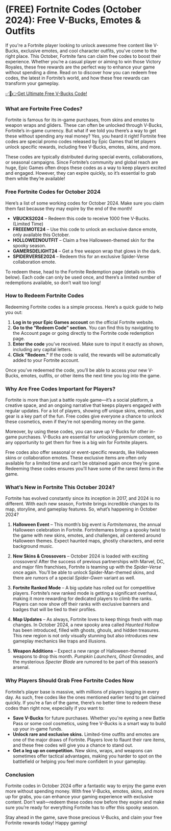 # (FREE) Fortnite Codes (October 2024): Free V-Bucks, Emotes & Outfits

If you're a Fortnite player looking to unlock awesome free content like V-Bucks, exclusive emotes, and cool character outfits, you've come to the right place. This October, Fortnite fans can claim free codes to boost their experience. Whether you’re a casual player or aiming to win those Victory Royales, these free rewards are the perfect way to enhance your game without spending a dime. Read on to discover how you can redeem free codes, the latest in Fortnite’s world, and how these free rewards can transform your gameplay.

[✅🔴👉Get Ultimate Free V-Bucks Code!](https://mrlyons.github.io/freecode/)

### What are Fortnite Free Codes?

Fortnite is famous for its in-game purchases, from skins and emotes to weapon wraps and gliders. These can often be unlocked through V-Bucks, Fortnite’s in-game currency. But what if we told you there’s a way to get these without spending any real money? Yes, you heard it right! Fortnite free codes are special promo codes released by Epic Games that let players unlock specific rewards, including free V-Bucks, emotes, skins, and more.

These codes are typically distributed during special events, collaborations, or seasonal campaigns. Since Fortnite’s community and global reach are huge, Epic Games often drops these codes as a way to keep players excited and engaged. However, they can expire quickly, so it’s essential to grab them while they’re available!

### Free Fortnite Codes for October 2024

Here’s a list of some working codes for October 2024. Make sure you claim them fast because they may expire by the end of the month!

- **VBUCKS2024** – Redeem this code to receive 1000 free V-Bucks. (Limited Time)
- **FREEEMOTE24** – Use this code to unlock an exclusive dance emote, only available this October.
- **HOLLOWEENOUTFIT** – Claim a free Halloween-themed skin for the spooky season.
- **GAMERSDELIGHT24** – Get a free weapon wrap that glows in the dark.
- **SPIDERVERSE2024** – Redeem this for an exclusive Spider-Verse collaboration emote.

To redeem these, head to the Fortnite Redemption page (details on this below). Each code can only be used once, and there’s a limited number of redemptions available, so don’t wait too long!

### How to Redeem Fortnite Codes

Redeeming Fortnite codes is a simple process. Here’s a quick guide to help you out:

1. **Log in to your Epic Games account** on the official Fortnite website.
2. **Go to the "Redeem Code" section.** You can find this by navigating to the Account page or going directly to the Fortnite code redemption page.
3. **Enter the code** you’ve received. Make sure to input it exactly as shown, including any capital letters.
4. **Click "Redeem."** If the code is valid, the rewards will be automatically added to your Fortnite account.

Once you’ve redeemed the code, you’ll be able to access your new V-Bucks, emotes, outfits, or other items the next time you log into the game.

### Why Are Free Codes Important for Players?

Fortnite is more than just a battle royale game—it’s a social platform, a creative space, and an ongoing narrative that keeps players engaged with regular updates. For a lot of players, showing off unique skins, emotes, and gear is a key part of the fun. Free codes give everyone a chance to unlock these cosmetics, even if they’re not spending money on the game.

Moreover, by using these codes, you can save up V-Bucks for other in-game purchases. V-Bucks are essential for unlocking premium content, so any opportunity to get them for free is a big win for Fortnite players.

Free codes also offer seasonal or event-specific rewards, like Halloween skins or collaboration emotes. These exclusive items are often only available for a limited time and can’t be obtained again once they’re gone. Redeeming these codes ensures you’ll have some of the rarest items in the game.

### What’s New in Fortnite This October 2024?

Fortnite has evolved constantly since its inception in 2017, and 2024 is no different. With each new season, Fortnite brings incredible changes to its map, storyline, and gameplay features. So, what’s happening in October 2024?

1. **Halloween Event** – This month’s big event is *Fortnitemares*, the annual Halloween celebration in Fortnite. Fortnitemares brings a spooky twist to the game with new skins, emotes, and challenges, all centered around Halloween themes. Expect haunted maps, ghostly characters, and eerie background music.

2. **New Skins & Crossovers** – October 2024 is loaded with exciting crossovers! After the success of previous partnerships with Marvel, DC, and major film franchises, Fortnite is teaming up with the *Spider-Verse* once again. You’ll be able to unlock Spider-Man-themed skins, and there are rumors of a special *Spider-Gwen* variant as well.

3. **Fortnite Ranked Mode** – A big update has rolled out for competitive players. Fortnite’s new ranked mode is getting a significant overhaul, making it more rewarding for dedicated players to climb the ranks. Players can now show off their ranks with exclusive banners and badges that will be tied to their profiles.

4. **Map Updates** – As always, Fortnite loves to keep things fresh with map changes. In October 2024, a new spooky area called *Haunted Hollow* has been introduced, filled with ghosts, ghouls, and hidden treasures. This new region is not only visually stunning but also introduces new gameplay mechanics like traps and illusions.

5. **Weapon Additions** – Expect a new range of Halloween-themed weapons to drop this month. *Pumpkin Launchers*, *Ghost Grenades*, and the mysterious *Specter Blade* are rumored to be part of this season’s arsenal.

### Why Players Should Grab Free Fortnite Codes Now

Fortnite’s player base is massive, with millions of players logging in every day. As such, free codes like the ones mentioned earlier tend to get claimed quickly. If you’re a fan of the game, there’s no better time to redeem these codes than right now, especially if you want to:

- **Save V-Bucks** for future purchases. Whether you're eyeing a new Battle Pass or some cool cosmetics, using free V-Bucks is a smart way to build up your in-game funds.
- **Unlock rare and exclusive skins.** Limited-time outfits and emotes are one of the major draws of Fortnite. Players love to flaunt their rare items, and these free codes will give you a chance to stand out.
- **Get a leg up on competition.** New skins, wraps, and weapons can sometimes offer tactical advantages, making you harder to spot on the battlefield or helping you feel more confident in your gameplay.

### Conclusion

Fortnite codes in October 2024 offer a fantastic way to enjoy the game even more without spending money. With free V-Bucks, emotes, skins, and more up for grabs, you can enhance your gaming experience with exclusive content. Don’t wait—redeem these codes now before they expire and make sure you’re ready for everything Fortnite has to offer this spooky season.

Stay ahead in the game, save those precious V-Bucks, and claim your free Fortnite rewards today! Happy gaming!
